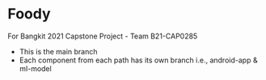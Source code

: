 # Foody
For Bangkit 2021 Capstone Project - Team B21-CAP0285  
  
- This is the main branch  
- Each component from each path has its own branch i.e., android-app & ml-model
